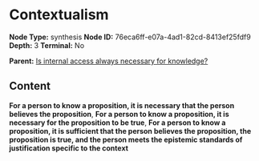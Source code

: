 # Contextualism

**Node Type:** synthesis
**Node ID:** 76eca6ff-e07a-4ad1-82cd-8413ef25fdf9
**Depth:** 3
**Terminal:** No

**Parent:** [Is internal access always necessary for knowledge?](is-internal-access-always-necessary-for-knowledge.md)

## Content

**For a person to know a proposition, it is necessary that the person believes the proposition**, **For a person to know a proposition, it is necessary for the proposition to be true**, **For a person to know a proposition, it is sufficient that the person believes the proposition, the proposition is true, and the person meets the epistemic standards of justification specific to the context**
